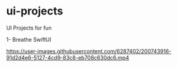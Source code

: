 # ui-projects
UI Projects for fun

1- Breathe SwiftUI 

https://user-images.githubusercontent.com/6287402/200743916-91d2d4e6-5127-4cd9-83c8-eb708c630dc6.mp4

